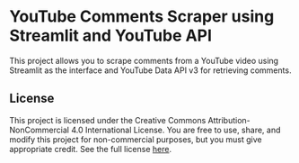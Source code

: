 # YouTube Comments Scraper using Streamlit and YouTube API

This project allows you to scrape comments from a YouTube video using Streamlit as the interface and YouTube Data API v3 for retrieving comments.

## License
This project is licensed under the Creative Commons Attribution-NonCommercial 4.0 International License. You are free to use, share, and modify this project for non-commercial purposes, but you must give appropriate credit. See the full license [here](https://creativecommons.org/licenses/by-nc/4.0/legalcode).
